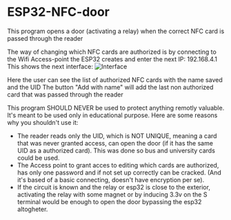 # ESP32-NFC-door
This program opens a door (activating a relay) when the correct NFC card is passed through the reader

The way of changing which NFC cards are authorized is by connecting to the Wifi Access-point the ESP32 creates and enter the next IP: 192.168.4.1
This shows the next interface:
![Interface](https://i.imgur.com/vcxWyxI.png)

Here the user can see the list of authorized NFC cards with the name saved and the UID
The button "Add with name" will add the last non authorized card that was passed through the reader

This program SHOULD NEVER be used to protect anything remotly valuable. It's meant to be used only in educational purpose. Here are some reasons why you shouldn't use it:
- The reader reads only the UID, which is NOT UNIQUE, meaning a card that was never granted access, can open the door (if it has the same UID as a authorized card). This was done so bus and university cards could be used.
- The Access point to grant acces to editing which cards are authorized, has only one password and if not set up correctly can be cracked. (And it's based of a basic connecting, doesn't have encryption per se).
- If the circuit is known and the relay or esp32 is close to the exterior, activating the relay with some magnet or by inducing 3.3v on the S terminal would be enough to open the door bypassing the esp32 altogheter.





